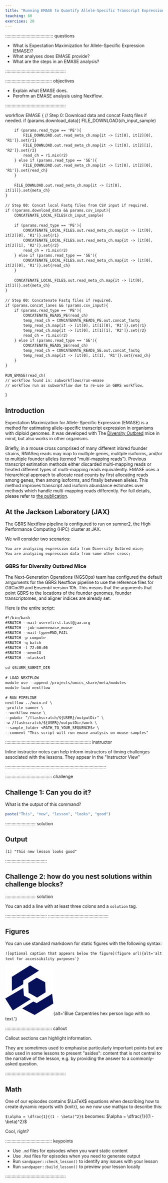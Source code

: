 ```yaml
---
title: "Running EMASE to Quantify Allele-Specific Transcript Expression"
teaching: 60
exercises: 20
---
```


:::::::::::::::::::::::::::::::::::::: questions 

- What is Expectation Maximization for Allele-Specific Expression (EMASE)?
- What analyses does EMASE provide?
- What are the steps in an EMASE analysis?

::::::::::::::::::::::::::::::::::::::::::::::::

::::::::::::::::::::::::::::::::::::: objectives

- Explain what EMASE does.
- Perofrm an EMASE analysis using Nextflow.

::::::::::::::::::::::::::::::::::::::::::::::::

workflow EMASE {
    // Step 0: Download data and concat Fastq files if needed. 
    if (params.download_data){
        FILE_DOWNLOAD(ch_input_sample)

        if (params.read_type == 'PE'){
            FILE_DOWNLOAD.out.read_meta_ch.map{it -> [it[0], it[2][0], 'R1']}.set{r1}
            FILE_DOWNLOAD.out.read_meta_ch.map{it -> [it[0], it[2][1], 'R2']}.set{r2}
            read_ch = r1.mix(r2)
        } else if (params.read_type == 'SE'){
            FILE_DOWNLOAD.out.read_meta_ch.map{it -> [it[0], it[2][0], 'R1']}.set{read_ch}
        }

        FILE_DOWNLOAD.out.read_meta_ch.map{it -> [it[0], it[1]]}.set{meta_ch}
    }

    // Step 00: Concat local Fastq files from CSV input if required.
    if (!params.download_data && params.csv_input){
        CONCATENATE_LOCAL_FILES(ch_input_sample)
        
        if (params.read_type == 'PE'){
            CONCATENATE_LOCAL_FILES.out.read_meta_ch.map{it -> [it[0], it[2][0], 'R1']}.set{r1}
            CONCATENATE_LOCAL_FILES.out.read_meta_ch.map{it -> [it[0], it[2][1], 'R2']}.set{r2}
            read_ch = r1.mix(r2)
        } else if (params.read_type == 'SE'){
            CONCATENATE_LOCAL_FILES.out.read_meta_ch.map{it -> [it[0], it[2][0], 'R1']}.set{read_ch}
        }

        CONCATENATE_LOCAL_FILES.out.read_meta_ch.map{it -> [it[0], it[1]]}.set{meta_ch}
    }

    // Step 00: Concatenate Fastq files if required. 
    if (params.concat_lanes && !params.csv_input){
        if (params.read_type == 'PE'){
            CONCATENATE_READS_PE(read_ch)
            temp_read_ch = CONCATENATE_READS_PE.out.concat_fastq
            temp_read_ch.map{it -> [it[0], it[1][0], 'R1']}.set{r1}
            temp_read_ch.map{it -> [it[0], it[1][1], 'R2']}.set{r2}
            read_ch = r1.mix(r2)
        } else if (params.read_type == 'SE'){
            CONCATENATE_READS_SE(read_ch)
            temp_read_ch = CONCATENATE_READS_SE.out.concat_fastq
            temp_read_ch.map{it -> [it[0], it[1], 'R1']}.set{read_ch}
        }
    }

    RUN_EMASE(read_ch)
    // workflow found in: subworkflows/run-emase
    // workflow run as subworkflow due to re-use in GBRS workflow. 

}

## Introduction

Expectation Maximization for Allele-Specific Expression (EMASE) is 
a method for estimating allele-specific transcript expression in organisms 
with diploid genomes. It was developed with The [Diversity Outbred](https://www.jax.org/strain/009376) 
mice in mind, but also works in other organisms. 

Briefly, in a mouse cross comprised of many different inbred founder strains,
RNASeq reads may map to multiple genes, mulitple isoforms, and/or to multiple
founder alleles (termed "multi-mapping reads"). Previous transcript estimation methods 
either discarded multi-mapping reads or treated different types of multi-mapping 
reads equivalently. EMASE uses a hierarchical approach to allocate 
read counts by first allocating reads among genes, then among isoforms, and finally
between alleles. This method improves transcript and isoform abundance estimates
over methods which handle multi-mapping reads differently. For full details,
please refer to 
[the publication](https://academic.oup.com/bioinformatics/article/34/13/2177/4850941).

## At the Jackson Laboratory (JAX)

The GBRS Nextflow pipeline is configured to run on sumner2, the High Performance Computing (HPC) cluster at JAX.

We will consider two scenarios:

    You are analyzing expression data from Diversity Outbred mice;
    You are analyzing expression data from some other cross;

### GBRS for Diversity Outbred Mice

The Next-Generation Operations (NGSOps) team has configured the default arrguments for the GBRS Nextflow pipeline to use the reference files for GRCm39 and Ensembl version 105. This means that the arguments that point GBRS to the locations of the founder genomes, founder transcriptomes, and aligner indices are already set.

Here is the entire script:

```
#!/bin/bash
#SBATCH --mail-user=first.last@jax.org
#SBATCH --job-name=emase_mouse
#SBATCH --mail-type=END,FAIL
#SBATCH -p compute
#SBATCH -q batch
#SBATCH -t 72:00:00
#SBATCH --mem=1G
#SBATCH --ntasks=1

cd $SLURM_SUBMIT_DIR

# LOAD NEXTFLOW
module use --append /projects/omics_share/meta/modules
module load nextflow

# RUN PIPELINE
nextflow ../main.nf \
-profile sumner \
--workflow emase \
--pubdir "/flashscratch/${USER}/outputDir" \
-w /flashscratch/${USER}/outputDir/work \
--sample_folder <PATH_TO_YOUR_SEQUENCES> \
--comment "This script will run emase analysis on mouse samples"
```

:::::::::::::::::::::::::::::::::::::::::::::::::::::::::::::::::::: instructor

Inline instructor notes can help inform instructors of timing challenges
associated with the lessons. They appear in the "Instructor View"

::::::::::::::::::::::::::::::::::::::::::::::::::::::::::::::::::::::::::::::::

::::::::::::::::::::::::::::::::::::: challenge 

## Challenge 1: Can you do it?

What is the output of this command?

```r
paste("This", "new", "lesson", "looks", "good")
```

:::::::::::::::::::::::: solution 

## Output
 
```output
[1] "This new lesson looks good"
```

:::::::::::::::::::::::::::::::::


## Challenge 2: how do you nest solutions within challenge blocks?

:::::::::::::::::::::::: solution 

You can add a line with at least three colons and a `solution` tag.

:::::::::::::::::::::::::::::::::
::::::::::::::::::::::::::::::::::::::::::::::::

## Figures

You can use standard markdown for static figures with the following syntax:

`![optional caption that appears below the figure](figure url){alt='alt text for
accessibility purposes'}`

![You belong in The Carpentries!](https://raw.githubusercontent.com/carpentries/logo/master/Badge_Carpentries.svg){alt='Blue Carpentries hex person logo with no text.'}

::::::::::::::::::::::::::::::::::::: callout

Callout sections can highlight information.

They are sometimes used to emphasise particularly important points
but are also used in some lessons to present "asides": 
content that is not central to the narrative of the lesson,
e.g. by providing the answer to a commonly-asked question.

::::::::::::::::::::::::::::::::::::::::::::::::


## Math

One of our episodes contains $\LaTeX$ equations when describing how to create
dynamic reports with {knitr}, so we now use mathjax to describe this:

`$\alpha = \dfrac{1}{(1 - \beta)^2}$` becomes: $\alpha = \dfrac{1}{(1 - \beta)^2}$

Cool, right?

::::::::::::::::::::::::::::::::::::: keypoints 

- Use `.md` files for episodes when you want static content
- Use `.Rmd` files for episodes when you need to generate output
- Run `sandpaper::check_lesson()` to identify any issues with your lesson
- Run `sandpaper::build_lesson()` to preview your lesson locally

::::::::::::::::::::::::::::::::::::::::::::::::

[r-markdown]: https://rmarkdown.rstudio.com/
